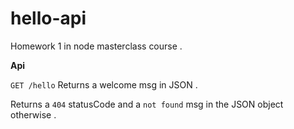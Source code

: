 # hello-api
Homework 1 in node masterclass course .

**Api**

`GET /hello`
Returns a welcome msg in JSON .

Returns a `404` statusCode and a `not found` msg in the JSON object otherwise .
